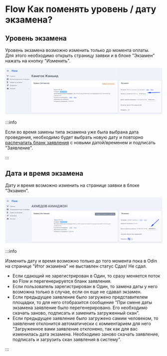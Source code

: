 # Flow Как поменять уровень / дату экзамена?

## Уровень экзамена

Уровень экзамена возможно изменить только до момента оплаты.\
Для этого необходимо открыть страницу заявки и в блоке "Экзамен" нажать на кнопку "Изменить".

![](<../.gitbook/assets/image (297).png>)

:::info

Если во время замены типа экзамена уже была выбрана дата проведения, необходимо будет выбрать новую дату и повторно [распечатать бланк заявления](../flow.-rabota-s-dokumentami/pechat-i-zagruzka-zayavlenii.md) с новыми датой/временем и подписать "Заявление".

:::

## Дата и время экзамена

Дату и время  возможно изменить на странице заявки в блоке "Экзамен".

![](<../.gitbook/assets/image (298).png>)

:::info

Изменить дату и время возможно только до того момента пока в  Odin на странице "Итог экзамена" не выставлен статус Сдал/ Не сдал.



* Если сдающий не зарегистрирован в Один, то сразу меняется поток  во Flow и перегенерируется бланк заявления.
* Если пользователь зарегистрирован в Один, то замена даты у него возможна только в случае, если он еще не сдавал экзамен.
* Если предыдущее заявление было загружено представителем площадки, то для него отобразится сообщение "При смене даты экзамена заявление было перегенерировано. Его необходимо скачать заново, подписать и заменить загруженный скан".
* Если предыдущее заявление было загружено самим человеком, то заявление отклонится автоматически с комментарием для него "Загруженное вами заявление отклонено, так как для вас изменилась дата экзамена. Необходимо заново скачать заявление, подписать и загрузить скан заявления в систему".

:::
